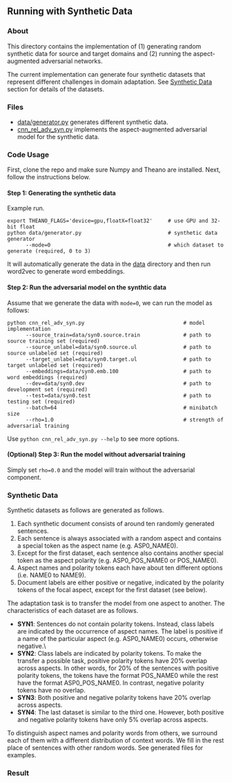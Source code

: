 ## Running with Synthetic Data

### About
This directory contains the implementation of (1) generating random synthetic data for source and target domains and (2) running the aspect-augmented adversarial networks. 

The current implementation can generate four synthetic datasets that represent different challenges in domain adaptation. See [Synthetic Data](#synthetic-data) section for details of the datasets.

### Files
  - [data/generator.py](data/generator.py) generates different synthetic data.
  - [cnn_rel_adv_syn.py](cnn_rel_adv_syn.py) implements the aspect-augmented adversarial model for the synthetic data.

### Code Usage
First, clone the repo and make sure Numpy and Theano are installed. Next, follow the instructions below.

#### Step 1: Generating the synthetic data
Example run.
```
export THEANO_FLAGS='device=gpu,floatX=float32'     # use GPU and 32-bit float
python data/generator.py                            # synthetic data generator
      --mode=0                                      # which dataset to generate (required, 0 to 3)
```
It will automatically generate the data in the [data](data) directory and then run word2vec to generate word embeddings.

#### Step 2: Run the adversarial model on the synthtic data
Assume that we generate the data with ``mode=0``, we can run the model as follows:
```
python cnn_rel_adv_syn.py                                # model implementation 
      --source_train=data/syn0.source.train              # path to source training set (required)
      --source_unlabel=data/syn0.source.ul               # path to source unlabeled set (required)
      --target_unlabel=data/syn0.target.ul               # path to target unlabeled set (required)
      --embeddings=data/syn0.emb.100                     # path to word embeddings (required)
      --dev=data/syn0.dev                                # path to development set (required)
      --test=data/syn0.test                              # path to testing set (required)
      --batch=64                                         # minibatch size
      --rho=1.0                                          # strength of adversarial training
```
Use ``python cnn_rel_adv_syn.py --help`` to see more options.

#### (Optional) Step 3: Run the model without adversarial training
Simply set ``rho=0.0`` and the model will train without the adversarial component.

### Synthetic Data
Synthetic datasets as follows are generated as follows.

  1. Each synthetic document consists of around ten randomly generated sentences. 
  2. Each sentence is always associated with a random aspect and contains a special token as the aspect name (e.g. ASP0_NAME0). 
  3. Except for the first dataset, each sentence also contains another special token as the aspect polarity (e.g. ASP0_POS_NAME0 or POS_NAME0). 
  4. Aspect names and polarity tokens each have about ten different options (i.e. NAME0 to NAME9). 
  5. Document labels are either positive or negative, indicated by the polarity tokens of the focal aspect, except for the first dataset (see below). 
  
The adaptation task is to transfer the model from one aspect to another. The characteristics of each dataset are as follows.

  - **SYN1**: Sentences do not contain polarity tokens. Instead, class labels are indicated by the occurrence of aspect names. The label is positive if a name of the particular aspect (e.g. ASP0_NAME0) occurs, otherwise negative.\  
  - **SYN2**: Class labels are indicated by polarity tokens. To make the transfer a possible task, positive polarity tokens have 20% overlap across aspects. In other words, for 20% of the sentences with positive polarity tokens, the tokens have the format POS_NAME0 while the rest have the format ASP0_POS_NAME0. In contrast, negative polarity tokens have no overlap.
  - **SYN3**: Both positive and negative polarity tokens have 20% overlap across aspects.
  - **SYN4**: The last dataset is similar to the third one. However, both positive and negative polarity tokens have only 5% overlap across aspects.

To distinguish aspect names and polarity words from others, we surround each of them with a different distribution of context words. We fill in the rest place of sentences with other random words. See generated files for examples.

### Result
